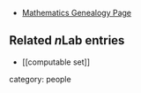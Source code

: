 
* [Mathematics Genealogy Page](http://genealogy.math.ndsu.nodak.edu/id.php?id=157587)

## Related $n$Lab entries

* [[computable set]]

category: people
